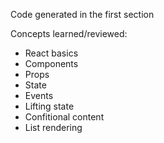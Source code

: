 Code generated in the first section

Concepts learned/reviewed:

- React basics
- Components
- Props
- State
- Events
- Lifting state
- Confitional content
- List rendering
